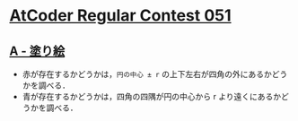 # [AtCoder Regular Contest 051](https://atcoder.jp/contests/arc051/tasks)

## [A - 塗り絵](https://atcoder.jp/contests/arc051/tasks/arc051_a)
- 赤が存在するかどうかは，`円の中心 ± r` の上下左右が四角の外にあるかどうかを調べる．
- 青が存在するかどうかは，四角の四隅が円の中心から r より遠くにあるかどうかを調べる．
